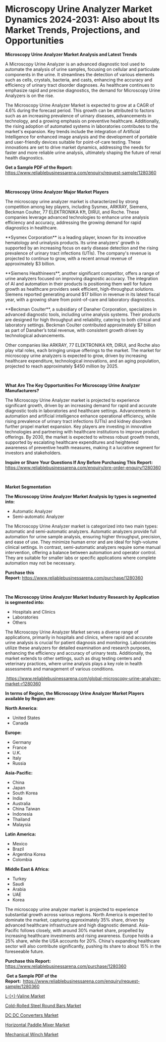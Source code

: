 <p><h1>Microscopy Urine Analyzer Market Dynamics 2024-2031: Also about Its Market Trends, Projections, and Opportunities</h1></p><p><strong>Microscopy Urine Analyzer Market Analysis and Latest Trends</strong></p>
<p><p>A Microscopy Urine Analyzer is an advanced diagnostic tool used to automate the analysis of urine samples, focusing on cellular and particulate components in the urine. It streamlines the detection of various elements such as cells, crystals, bacteria, and casts, enhancing the accuracy and efficiency of urinary tract disorder diagnoses. As healthcare continues to emphasize rapid and precise diagnostics, the demand for Microscopy Urine Analyzers is on the rise.</p><p>The Microscopy Urine Analyzer Market is expected to grow at a CAGR of 4.6% during the forecast period. This growth can be attributed to factors such as an increasing prevalence of urinary diseases, advancements in technology, and a growing emphasis on preventive healthcare. Additionally, the rising adoption of automated systems in laboratories contributes to the market's expansion. Key trends include the integration of Artificial Intelligence for enhanced image analysis and the development of portable and user-friendly devices suitable for point-of-care testing. These innovations are set to drive market dynamics, addressing the needs for faster and more reliable urine analysis, ultimately shaping the future of renal health diagnostics.</p></p>
<p><strong>Get a Sample PDF of the Report:&nbsp;</strong> <a href="https://www.reliablebusinessarena.com/enquiry/request-sample/1280360?utm_campaign=1331&utm_medium=2&utm_source=Github&utm_content=ia&utm_term=29092024&utm_id=microscopy-urine-analyzer">https://www.reliablebusinessarena.com/enquiry/request-sample/1280360</a></p>
<p>&nbsp;</p>
<p><strong>Microscopy Urine Analyzer Major Market Players</strong></p>
<p><p>The microscopy urine analyzer market is characterized by strong competition among key players, including Sysmex, ARKRAY, Siemens, Beckman Coulter, 77 ELEKTRONIKA Kft, DIRUI, and Roche. These companies leverage advanced technologies to enhance urine analysis efficiency and accuracy, addressing the growing demand for rapid diagnostics in healthcare.</p><p>**Sysmex Corporation** is a leading player, known for its innovative hematology and urinalysis products. Its urine analyzers' growth is supported by an increasing focus on early disease detection and the rising prevalence of urinary tract infections (UTIs). The company's revenue is projected to continue to grow, with a recent annual revenue of approximately $3 billion.</p><p>**Siemens Healthineers**, another significant competitor, offers a range of urine analyzers focused on improving diagnostic accuracy. The integration of AI and automation in their products is positioning them well for future growth as healthcare providers seek efficient, high-throughput solutions. Siemens reported generating around $17 billion in revenue in its latest fiscal year, with a growing share from point-of-care and laboratory diagnostics.</p><p>**Beckman Coulter**, a subsidiary of Danaher Corporation, specializes in advanced diagnostic tools, including urine analysis systems. Their products are designed for high throughput and reliability, catering to both clinical and laboratory settings. Beckman Coulter contributed approximately $7 billion as part of Danaher’s total revenue, with consistent growth driven by technological advancements.</p><p>Other companies like ARKRAY, 77 ELEKTRONIKA Kft, DIRUI, and Roche also play vital roles, each bringing unique offerings to the market. The market for microscopy urine analyzers is expected to grow, driven by increasing healthcare expenditure, technological innovations, and an aging population, projected to reach approximately $450 million by 2025.</p></p>
<p>&nbsp;</p>
<p><strong>What Are The Key Opportunities For Microscopy Urine Analyzer Manufacturers?</strong></p>
<p><p>The Microscopy Urine Analyzer market is projected to experience significant growth, driven by an increasing demand for rapid and accurate diagnostic tools in laboratories and healthcare settings. Advancements in automation and artificial intelligence enhance operational efficiency, while rising prevalence of urinary tract infections (UTIs) and kidney disorders further propel market expansion. Key players are investing in innovative technologies and partnering with healthcare institutions to improve product offerings. By 2030, the market is expected to witness robust growth trends, supported by escalating healthcare expenditures and heightened awareness of preventive health measures, making it a lucrative segment for investors and stakeholders.</p></p>
<p><strong>Inquire or Share Your Questions If Any Before Purchasing This Report:</strong> <a href="https://www.reliablebusinessarena.com/enquiry/pre-order-enquiry/1280360?utm_campaign=1331&utm_medium=2&utm_source=Github&utm_content=ia&utm_term=29092024&utm_id=microscopy-urine-analyzer">https://www.reliablebusinessarena.com/enquiry/pre-order-enquiry/1280360</a></p>
<p>&nbsp;</p>
<p><strong>Market Segmentation</strong></p>
<p><strong>The Microscopy Urine Analyzer Market Analysis by types is segmented into:</strong></p>
<p><ul><li>Automatic Analyzer</li><li>Semi-automatic Analyzer</li></ul></p>
<p><p>The Microscopy Urine Analyzer market is categorized into two main types: automatic and semi-automatic analyzers. Automatic analyzers provide full automation for urine sample analysis, ensuring higher throughput, precision, and ease of use. They minimize human error and are ideal for high-volume clinical settings. In contrast, semi-automatic analyzers require some manual intervention, offering a balance between automation and operator control. They are suitable for smaller labs or specific applications where complete automation may not be necessary.</p></p>
<p><strong>Purchase this Report:&nbsp;</strong><a href="https://www.reliablebusinessarena.com/purchase/1280360?utm_campaign=1331&utm_medium=2&utm_source=Github&utm_content=ia&utm_term=29092024&utm_id=microscopy-urine-analyzer">https://www.reliablebusinessarena.com/purchase/1280360</a></p>
<p>&nbsp;</p>
<p><strong>The Microscopy Urine Analyzer Market Industry Research by Application is segmented into:</strong></p>
<p><ul><li>Hospitals and Clinics</li><li>Laboratories</li><li>Others</li></ul></p>
<p><p>The Microscopy Urine Analyzer Market serves a diverse range of applications, primarily in hospitals and clinics, where rapid and accurate urine analysis is crucial for patient diagnosis and monitoring. Laboratories utilize these analyzers for detailed examination and research purposes, enhancing the efficiency and accuracy of urinary tests. Additionally, the market extends to other settings, such as drug testing centers and veterinary practices, where urine analysis plays a key role in health assessments and management of various conditions.</p></p>
<p><a href="https://www.reliablebusinessarena.com/global-microscopy-urine-analyzer-market-r1280360?utm_campaign=1331&utm_medium=2&utm_source=Github&utm_content=ia&utm_term=29092024&utm_id=microscopy-urine-analyzer">&nbsp;https://www.reliablebusinessarena.com/global-microscopy-urine-analyzer-market-r1280360</a></p>
<p><strong>In terms of Region, the Microscopy Urine Analyzer Market Players available by Region are:</strong></p>
<p>
    <p> <strong> North America: </strong>
        <ul>
            <li>United States</li>
            <li>Canada</li>
        </ul>
        </p> 
    <p> <strong> Europe: </strong>
        <ul>
            <li>Germany</li>
            <li>France</li>
            <li>U.K.</li>
            <li>Italy</li>
            <li>Russia</li>
        </ul>
        </p> 
    <p> <strong> Asia-Pacific: </strong>
        <ul>
            <li>China</li>
            <li>Japan</li>
            <li>South Korea</li>
            <li>India</li>
            <li>Australia</li>
            <li>China Taiwan</li>
            <li>Indonesia</li>
            <li>Thailand</li>
            <li>Malaysia</li>
        </ul>
        </p> 
    <p> <strong> Latin America: </strong>
        <ul>
            <li>Mexico</li>
            <li>Brazil</li>
            <li>Argentina Korea</li>
            <li>Colombia</li>
        </ul>
        </p> 
    <p> <strong> Middle East & Africa: </strong>
        <ul>
            <li>Turkey</li>
            <li>Saudi</li>
            <li>Arabia</li>
            <li>UAE</li>
            <li>Korea</li>
        </ul>
    </p>
    </p>
<p><p>The microscopy urine analyzer market is projected to experience substantial growth across various regions. North America is expected to dominate the market, capturing approximately 35% share, driven by advanced healthcare infrastructure and high diagnostic demand. Asia-Pacific follows closely, with around 30% market share, propelled by increasing healthcare investments and rising awareness. Europe holds a 25% share, while the USA accounts for 20%. China's expanding healthcare sector will also contribute significantly, pushing its share to about 15% in the foreseeable future.</p></p>
<p><strong>Purchase this Report: </strong><a href="https://www.reliablebusinessarena.com/purchase/1280360?utm_campaign=1331&utm_medium=2&utm_source=Github&utm_content=ia&utm_term=29092024&utm_id=microscopy-urine-analyzer">https://www.reliablebusinessarena.com/purchase/1280360</a></p>
<p>&nbsp;<strong>Get a Sample PDF of the Report:&nbsp;&nbsp;</strong><a href="https://www.reliablebusinessarena.com/enquiry/request-sample/1280360?utm_campaign=1331&utm_medium=2&utm_source=Github&utm_content=ia&utm_term=29092024&utm_id=microscopy-urine-analyzer">https://www.reliablebusinessarena.com/enquiry/request-sample/1280360</a></p>
<p><strong></strong></p>
<p><p><a href="https://issuu.com/reportprime-2/docs/l-valine-market-size-2030.pptx_95d14493e54a72?utm_campaign=1331&utm_medium=2&utm_source=Github&utm_content=ia&utm_term=29092024&utm_id=microscopy-urine-analyzer">L-(+)-Valine Market</a></p><p><a href="https://github.com/joannesouthgate/Market-Research-Report-List-5/blob/main/cold-rolled-steel-round-bars-market.md?utm_campaign=1331&utm_medium=2&utm_source=Github&utm_content=ia&utm_term=29092024&utm_id=microscopy-urine-analyzer">Cold-Rolled Steel Round Bars Market</a></p><p><a href="https://issuu.com/reportprime-2/docs/dc-dc-converters-market-size-2030.p_2205fe90918f88?utm_campaign=1331&utm_medium=2&utm_source=Github&utm_content=ia&utm_term=29092024&utm_id=microscopy-urine-analyzer">DC DC Converters Market</a></p><p><a href="https://www.linkedin.com/pulse/horizontal-paddle-mixer-market-share-size-trends-industry-6dzbe?utm_campaign=1331&utm_medium=2&utm_source=Github&utm_content=ia&utm_term=29092024&utm_id=microscopy-urine-analyzer">Horizontal Paddle Mixer Market</a></p><p><a href="https://www.linkedin.com/pulse/comprehensive-analysis-global-mechanical-winch-market-growth-bosge?utm_campaign=1331&utm_medium=2&utm_source=Github&utm_content=ia&utm_term=29092024&utm_id=microscopy-urine-analyzer">Mechanical Winch Market</a></p></p>